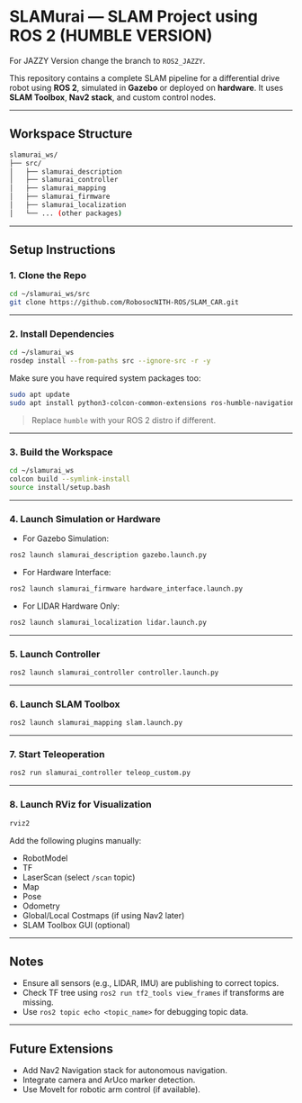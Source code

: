 # SLAMurai — SLAM Project using ROS 2 (HUMBLE VERSION)

For JAZZY Version change the branch to `ROS2_JAZZY`.

This repository contains a complete SLAM pipeline for a differential drive robot using **ROS 2**, simulated in **Gazebo** or deployed on **hardware**. It uses **SLAM Toolbox**, **Nav2 stack**, and custom control nodes.

---

## Workspace Structure

```bash
slamurai_ws/
├── src/
│   ├── slamurai_description
│   ├── slamurai_controller
│   ├── slamurai_mapping
│   ├── slamurai_firmware
│   ├── slamurai_localization
│   └── ... (other packages)
```

---

## Setup Instructions

### 1. Clone the Repo

```bash
cd ~/slamurai_ws/src
git clone https://github.com/RobosocNITH-ROS/SLAM_CAR.git
```

---

### 2. Install Dependencies

```bash
cd ~/slamurai_ws
rosdep install --from-paths src --ignore-src -r -y
```

Make sure you have required system packages too:

```bash
sudo apt update
sudo apt install python3-colcon-common-extensions ros-humble-navigation2 ros-humble-slam-toolbox
```

> Replace `humble` with your ROS 2 distro if different.

---

### 3. Build the Workspace

```bash
cd ~/slamurai_ws
colcon build --symlink-install
source install/setup.bash
```

---

### 4. Launch Simulation or Hardware

* For Gazebo Simulation:

```bash
ros2 launch slamurai_description gazebo.launch.py
```

* For Hardware Interface:

```bash
ros2 launch slamurai_firmware hardware_interface.launch.py
```

* For LIDAR Hardware Only:

```bash
ros2 launch slamurai_localization lidar.launch.py
```

---

### 5. Launch Controller

```bash
ros2 launch slamurai_controller controller.launch.py
```

---

### 6. Launch SLAM Toolbox

```bash
ros2 launch slamurai_mapping slam.launch.py
```

---

### 7. Start Teleoperation

```bash
ros2 run slamurai_controller teleop_custom.py
```

---

### 8. Launch RViz for Visualization

```bash
rviz2
```

Add the following plugins manually:

* RobotModel
* TF
* LaserScan (select `/scan` topic)
* Map
* Pose
* Odometry
* Global/Local Costmaps (if using Nav2 later)
* SLAM Toolbox GUI (optional)

---

## Notes

* Ensure all sensors (e.g., LIDAR, IMU) are publishing to correct topics.
* Check TF tree using `ros2 run tf2_tools view_frames` if transforms are missing.
* Use `ros2 topic echo <topic_name>` for debugging topic data.

---

## Future Extensions

* Add Nav2 Navigation stack for autonomous navigation.
* Integrate camera and ArUco marker detection.
* Use MoveIt for robotic arm control (if available).
